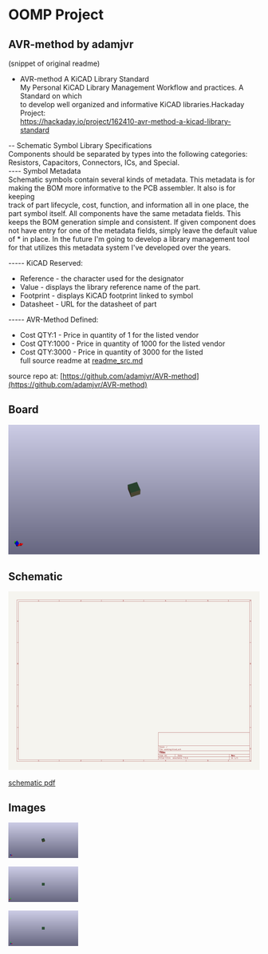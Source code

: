 # OOMP Project  
## AVR-method  by adamjvr  
  
(snippet of original readme)  
  
- AVR-method A KiCAD Library Standard  
My Personal KiCAD Library Management Workflow and practices. A Standard on which  
to develop well organized and informative KiCAD libraries.Hackaday Project:  
https://hackaday.io/project/162410-avr-method-a-kicad-library-standard  
  
-- Schematic Symbol Library Specifications  
Components should be separated by types into the following categories:  
Resistors, Capacitors, Connectors, ICs, and Special.    
---- Symbol Metadata  
Schematic symbols contain several kinds of metadata. This metadata is for  
making the BOM more informative to the PCB assembler. It also is for keeping  
track of part lifecycle, cost, function, and information all in one place, the  
part symbol itself. All components have the same metadata fields. This keeps the BOM generation simple and consistent. If  given component does not have entry for one of the metadata fields, simply leave the default value of * in place. In the future I'm going to develop a library management tool for that utilizes this metadata system I've developed over the years.  
  
----- KiCAD Reserved:  
* Reference - the character used for the designator  
* Value - displays the library reference name of the part.  
* Footprint - displays KiCAD footprint linked to symbol  
* Datasheet - URL for the datasheet of part  
  
----- AVR-Method Defined:  
* Cost QTY:1 - Price in quantity of 1 for the listed vendor  
* Cost QTY:1000 - Price in quantity of 1000 for the listed vendor  
* Cost QTY:3000 - Price in quantity of 3000 for the listed  
  full source readme at [readme_src.md](readme_src.md)  
  
source repo at: [https://github.com/adamjvr/AVR-method](https://github.com/adamjvr/AVR-method)  
## Board  
  
[![working_3d.png](working_3d_600.png)](working_3d.png)  
## Schematic  
  
[![working_schematic.png](working_schematic_600.png)](working_schematic.png)  
  
[schematic pdf](working_schematic.pdf)  
## Images  
  
[![working_3d.png](working_3d_140.png)](working_3d.png)  
  
[![working_3d_back.png](working_3d_back_140.png)](working_3d_back.png)  
  
[![working_3d_front.png](working_3d_front_140.png)](working_3d_front.png)  
